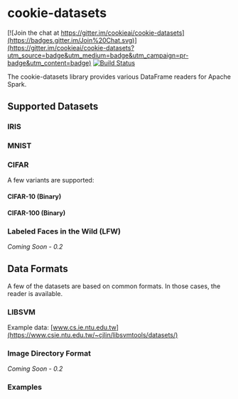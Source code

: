 
# cookie-datasets

[![Join the chat at https://gitter.im/cookieai/cookie-datasets](https://badges.gitter.im/Join%20Chat.svg)](https://gitter.im/cookieai/cookie-datasets?utm_source=badge&utm_medium=badge&utm_campaign=pr-badge&utm_content=badge)
[![Build Status](https://travis-ci.org/cookieai/cookie-datasets.svg?branch=master)](https://travis-ci.org/cookieai/cookie-datasets)

The cookie-datasets library provides various DataFrame readers for Apache Spark.

## Supported Datasets

### IRIS

### MNIST

### CIFAR
A few variants are supported:
#### CIFAR-10 (Binary)
#### CIFAR-100 (Binary)

### Labeled Faces in the Wild (LFW)
*Coming Soon - 0.2*

## Data Formats
A few of the datasets are based on common formats.   In those cases, the reader is available.

### LIBSVM

Example data: [www.cs.ie.ntu.edu.tw](https://www.csie.ntu.edu.tw/~cjlin/libsvmtools/datasets/)

### Image Directory Format
*Coming Soon - 0.2*

### Examples

